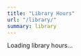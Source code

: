 ```yaml
---
title: "Library Hours"
url: "/library/"
summary: library
---
```


<div id="library-hours">Loading library hours...</div>

<script src="/js/fetchLibraryHours.js"></script>
